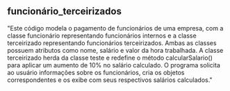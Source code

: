 ## funcionário_terceirizados

"Este código modela o pagamento de funcionários de uma empresa, com a classe funcionário representando funcionários internos e a classe terceirizado representando funcionários terceirizados. Ambas as classes possuem atributos como nome, salário e valor da hora trabalhada. A classe terceirizado herda da classe teste e redefine o método calcularSalario() para aplicar um aumento de 10% no salário calculado. O programa solicita ao usuário informações sobre os funcionários, cria os objetos correspondentes e os exibe com seus respectivos salários calculados."
